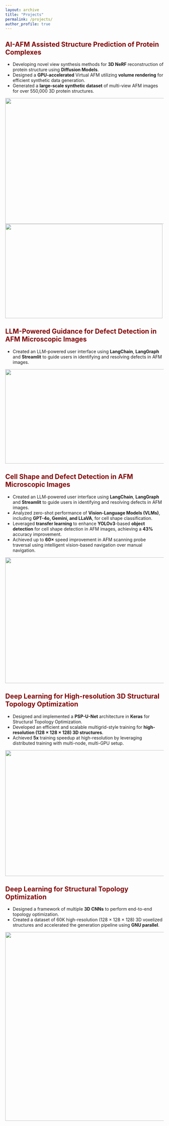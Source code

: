 ```yaml
---
layout: archive
title: "Projects"
permalink: /projects/
author_profile: true
---
```


## <span style="color:maroon;"> AI-AFM Assisted Structure Prediction of Protein Complexes </span> 
* Developing novel view synthesis methods for **3D NeRF** reconstruction of protein structure using **Diffusion Models**.
* Designed a **GPU-accelerated** Virtual AFM utilizing **volume rendering** for efficient synthetic data generation.
* Generated a **large-scale synthetic dataset** of multi-view AFM images for over 550,000 3D protein structures.

<img src="https://jaydeepradejd.github.io/images/Projects/Method_overview.png" width="800" height="400"/>

<img src="https://jaydeepradejd.github.io/images/Projects/Virtual_AFM.png" width="500" height="300"/>

## <span style="color:maroon;"> LLM-Powered Guidance for Defect Detection in AFM Microscopic Images </span> 
* Created an LLM-powered user interface using **LangChain**, **LangGraph** and **Streamlit** to guide users in identifying and resolving defects in AFM images.
<img src="https://jaydeepradejd.github.io/images/Projects/defect_detection_overview.png" width="800" height="300"/>


## <span style="color:maroon;"> Cell Shape and Defect Detection in AFM Microscopic Images </span> 
* Created an LLM-powered user interface using **LangChain**, **LangGraph** and **Streamlit** to guide users in identifying and resolving defects in AFM images.
* Analyzed zero-shot performance of **Vision-Language Models (VLMs)**, including **GPT-4o, Gemini, and LLaVA**, for cell shape classification.
* Leveraged **transfer learning** to enhance **YOLOv3**-based **object detection** for cell shape detection in AFM images, achieving a **43%** accuracy improvement.
* Achieved up to **60×** speed improvement in AFM scanning probe traversal using intelligent vision-based navigation over manual navigation.

<img src="https://jaydeepradejd.github.io/images/Projects/cell_shape_detection_overview.png" width="800" height="400"/>


## <span style="color:maroon;"> Deep Learning for High-resolution 3D Structural Topology Optimization </span> 
* Designed and implemented a **PSP-U-Net** architecture in **Keras** for Structural Topology Optimization.
* Developed an efficient and scalable multigrid-style training for **high-resolution (128 × 128 × 128) 3D structures**.
* Achieved **5x** training speedup at high-resolution by leveraging distributed training with multi-node, multi-GPU setup.

<img src="https://jaydeepradejd.github.io/images/Projects/multigrid.png" width="600" height="400"/>
<!-- ![Overview](https://jaydeepradejd.github.io/images/Projects/multigrid.png) -->

## <span style="color:maroon;"> Deep Learning for Structural Topology Optimization </span> 
* Designed a framework of multiple **3D CNNs** to perform end-to-end topology optimization.
* Created a dataset of 60K high-resolution (128 × 128 × 128) 3D voxelized structures and accelerated the generation pipeline using **GNU parallel**.

<img src="https://jaydeepradejd.github.io/images/Projects/topopt_overview.png" width="800" height="600"/>
<!-- ![Overview](https://jaydeepradejd.github.io/images/Projects/topopt_overview.png) -->